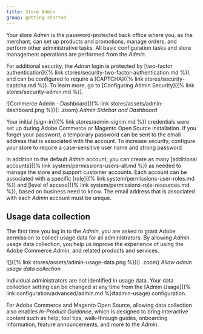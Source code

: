 ```yaml
---
title: Store Admin
group: getting-started
---
```


Your store _Admin_ is the password-protected back office where you, as the merchant, can set up products and promotions, manage orders, and perform other administrative tasks. All basic configuration tasks and store management operations are performed from the _Admin_.

For additional security, the _Admin_ login is protected by [two-factor authentication]({% link stores/security-two-factor-authentication.md %}), and can be configured to require a [CAPTCHA]({% link stores/security-captcha.md %}). To learn more, go to [Configuring Admin Security]({% link stores/security-admin.md %}).

![Commerce Admin - Dashboard]({% link stores/assets/admin-dashboard.png %}){: .zoom}
_Admin Sidebar and Dashboard_

Your initial [sign-in]({% link stores/admin-signin.md %}) credentials were set up during Adobe Commerce or Magento Open Source installation. If you forget your password, a temporary password can be sent to the email address that is associated with the account. To increase security, configure your store to require a case-sensitive user name and strong password.

In addition to the default _Admin_ account, you can create as many [additional accounts]({% link system/permissions-users-all.md %}) as needed to manage the store and support customer accounts. Each account can be associated with a specific [role]({% link system/permissions-user-roles.md %}) and [level of access]({% link system/permissions-role-resources.md %}), based on business need to know. The email address that is associated with each _Admin_ account must be unique.

## Usage data collection

The first time you log in to the _Admin_, you are asked to grant Adobe permission to collect usage data for all administrators. By allowing _Admin_ usage data collection, you help us improve the experience of using the Adobe Commerce _Admin_, and related products and services.

![]({% link stores/assets/admin-usage-data.png %}){: .zoom}
_Allow admin usage data collection_

Individual administrators are not identified in usage data. Your data collection setting can be changed at any time from the [Admin Usage]({% link configuration/advanced/admin.md %}#admin-usage) configuration.

For Adobe Commerce and Magento Open Source, allowing data collection also enables _In-Product Guidance_, which is designed to bring interactive content such as help, tool tips, walk-through guides, onboarding information, feature announcements, and more to the _Admin_.
